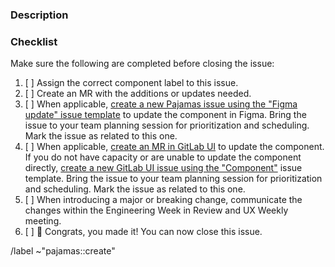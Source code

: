 ### Description

<!-- Add a short description of the documentation addition or update. Remember to say why, not just what. -->

### Checklist

Make sure the following are completed before closing the issue:

1. [ ] Assign the correct component label to this issue.
1. [ ] Create an MR with the additions or updates needed.
1. [ ] When applicable, [create a new Pajamas issue using the "Figma update" issue template][pajamas-figma-update-template] to update the component in Figma. Bring the issue to your team planning session for prioritization and scheduling. Mark the issue as related to this one.
1. [ ] When applicable, [create an MR in GitLab UI][gitlab-ui-mr] to update the component. If you do not have capacity or are unable to update the component directly, [create a new GitLab UI issue using the "Component"][gitlab-ui-component-template] issue template. Bring the issue to your team planning session for prioritization and scheduling. Mark the issue as related to this one.
1. [ ] When introducing a major or breaking change, communicate the changes within the Engineering Week in Review and UX Weekly meeting.
1. [ ] 🎉 Congrats, you made it! You can now close this issue.

<!--
### Resources

* [Compontent Lifecycle][component-lifecycle]
-->

/label ~"pajamas::create"

[gitlab-ui-mr]: https://gitlab.com/gitlab-org/gitlab-ui/-/merge_requests/new
[component-lifecycle]: https://design.gitlab.com/get-started/lifecycle
[pajamas-figma-update-template]: https://gitlab.com/gitlab-org/gitlab-services/design.gitlab.com/-/issues/new?issuable_template=Figma%20update
[gitlab-ui-component-template]: https://gitlab.com/gitlab-org/gitlab-ui/-/issues/new?issuable_template=Component
